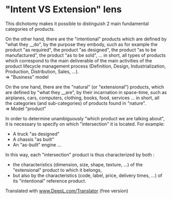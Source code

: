 # "Intent VS Extension" lens

 This dichotomy makes it possible to distinguish 2 main fundamental categories of products.

On the other hand, there are the "intentional" products which are defined by "what they __do", by the purpose they embody, such as for example the product "as required", the product "as designed", the product "as to be manufactured", the product "as to be sold", ... in short, all types of products which correspond to the main deliverable of the main activities of the product lifecycle management process (Definition, Design, Industrialization, Production, Distribution, Sales, ...).  
=> "Business" model

On the one hand, there are the "natural" (or "extensional") products, which are defined by "what they __are", by their incarnation in space-time, such as airplanes, cars, computers, clothing, books, food, services ... in short, all the categories (and sub-categories) of products found in "nature".   
=> Model "product"

In order to determine unambiguously "which product we are talking about", it is necessary to specify on which "intersection" it is located. For example:

* A truck "as designed"
* A chassis "as built"
* An "as-built" engine
 …

In this way, each "intersection" product is thus characterized by both : 
* the characteristics (dimension, size, shape, texture, ...) of the "extensional" product to which it belongs, 
* but also by the characteristics (code, label, price, delivery times, ...) of its "intentional" reference product.


Translated with www.DeepL.com/Translator (free version)
